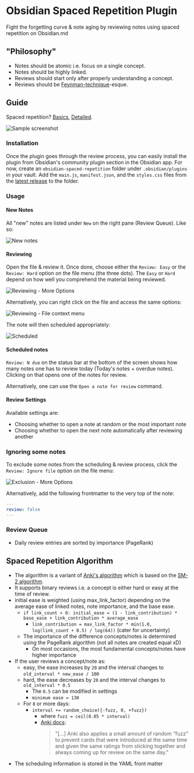 # Obsidian Spaced Repetition Plugin

Fight the forgetting curve & note aging by reviewing notes using spaced repetition on Obsidian.md 

## "Philosophy"

- Notes should be atomic i.e. focus on a single concept.
- Notes should be highly linked.
- Reviews should start only after properly understanding a concept.
- Reviews should be [Feynman-technique](https://fs.blog/2021/02/feynman-learning-technique/)-esque.

## Guide

Spaced repetition? [Basics](https://ncase.me/remember/), [Detailed](https://www.gwern.net/Spaced-repetition).

![Sample screenshot](assets/screenshot.png)

### Installation

Once the plugin goes through the review process, you can easily install the plugin from Obsidian's community plugin section in the Obsidian app.
For now, create an `obsidian-spaced-repetition` folder under `.obsidian/plugins` in your vault. Add the `main.js`, `manifest.json`, and the `styles.css` files from the [latest release](https://github.com/st3v3nmw/obsidian-spaced-repetition/releases) to the folder.

### Usage

#### New Notes

All "new" notes are listed under `New` on the right pane (Review Queue). Like so:

![New notes](assets/new_notes.png)

#### Reviewing

Open the file & review it. Once done, choose either the `Review: Easy` or the `Review: Hard` option on the file menu (the three dots). The `Easy` or `Hard` depend on how well you comprehend the material being reviewed.

![Reviewing - More Options](assets/more_options.png)

Alternatively, you can right click on the file and access the same options:

![Reviewing - File context menu](assets/file_context_menu.png)

The note will then scheduled appropriately:

![Scheduled](assets/scheduled.png)

#### Scheduled notes

`Review: N due` on the status bar at the bottom of the screen shows how many notes one has to review today (Today's notes + overdue notes). Clicking on that opens one of the notes for review.

Alternatively, one can use the `Open a note for review` command.

#### Review Settings

Available settings are:
- Choosing whether to open a note at random or the most important note
- Choosing whether to open the next note automatically after reviewing another

### Ignoring some notes

To exclude some notes from the scheduling & review process, click the `Review: Ignore file` option on the file menu:

![Exclusion - More Options](assets/more_options.png)

Alternatively, add the following frontmatter to the very top of the note:

```yaml
---
review: false
---
```

### Review Queue

- Daily review entries are sorted by importance (PageRank)

## Spaced Repetition Algorithm

- The algorithm is a variant of [Anki's algorithm](https://faqs.ankiweb.net/what-spaced-repetition-algorithm.html) which is based on the [SM-2 algorithm](https://www.supermemo.com/en/archives1990-2015/english/ol/sm2).
- It supports binary reviews i.e. a concept is either hard or easy at the time of review.
- initial ease is weighted (using max_link_factor) depending on the average ease of linked notes, note importance, and the base ease.
  - `if link_count > 0: initial_ease = (1 - link_contribution) * base_ease + link_contribution * average_ease`
    - `link_contribution = max_link_factor * min(1.0, log(link_count + 0.5) / log(64))` (cater for uncertainty)
  - The importance of the difference concepts/notes is determined using the PageRank algorithm (not all notes are created equal xD)
    - On most occasions, the most fundamental concepts/notes have higher importance
- If the user reviews a concept/note as:
  - easy, the ease increases by `20` and the interval changes to `old_interval * new_ease / 100`
  - hard, the ease decreases by `20` and the interval changes to `old_interval * 0.5`
    - The `0.5` can be modified in settings
    - `minimum ease = 130`
  - For `8` or more days:
    - `interval += random_choice({-fuzz, 0, +fuzz})`
      - where `fuzz = ceil(0.05 * interval)`
      - [Anki docs](https://faqs.ankiweb.net/what-spaced-repetition-algorithm.html):
        > "[...] Anki also applies a small amount of random “fuzz” to prevent cards that were introduced at the same time and given the same ratings from sticking together and always coming up for review on the same day."
- The scheduling information is stored in the YAML front matter

